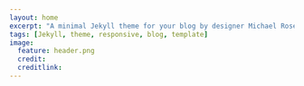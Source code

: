 ```yaml
---
layout: home
excerpt: "A minimal Jekyll theme for your blog by designer Michael Rose."
tags: [Jekyll, theme, responsive, blog, template]
image:
  feature: header.png
  credit: 
  creditlink:
---
```

